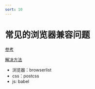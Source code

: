 ```yaml
---
sort: 10
---
```


# 常见的浏览器兼容问题

[参考](https://zhuanlan.zhihu.com/p/128572928#:~:text=%E5%B8%B8%E8%A7%81%E7%9A%84%E5%85%BC%E5%AE%B9%E6%80%A7%E9%97%AE%E9%A2%98%EF%BC%9A%201%20%E4%B8%8D%E5%90%8C%E6%B5%8F%E8%A7%88%E5%99%A8%E7%9A%84%E6%A0%87%E7%AD%BE%E9%BB%98%E8%AE%A4%E7%9A%84%E5%A4%96%E8%A1%A5%E4%B8%81%EF%BC%88margin%EF%BC%89%E5%92%8C%E5%86%85%E8%A1%A5%E4%B8%81%EF%BC%88p%20...%202%20IE6%E5%8F%8C%E8%BE%B9%E8%B7%9D%E9%97%AE%E9%A2%98%EF%BC%9B%E5%9C%A8IE6%E4%B8%AD%E8%AE%BE%E7%BD%AE%E4%BA%86float%EF%BC%8C%E5%90%8C%E6%97%B6%E5%8F%88%E8%AE%BE%E7%BD%AE%20...%203,%E4%B8%A4%E4%B8%AA%E5%9D%97%E7%BA%A7%E5%85%83%E7%B4%A0%EF%BC%8C%E7%88%B6%E5%85%83%E7%B4%A0%E8%AE%BE%E7%BD%AE%E4%BA%86overflow%EF%BC%9Aauto%EF%BC%9B%E5%AD%90%20...%209%20const%E9%97%AE%E9%A2%98%2010%20event.srcElement%E9%97%AE%E9%A2%98%20%E6%9B%B4%E5%A4%9A%E7%BB%93%E6%9E%9C...%20)

[解决方法](https://juejin.cn/post/7007780411988246536)

- 浏览器：browserlist
- css：postcss
- js: babel
